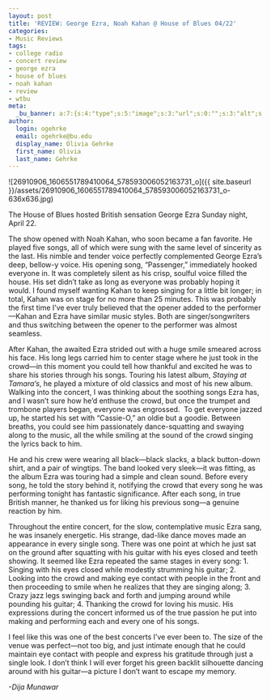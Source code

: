 ```yaml
---
layout: post
title: 'REVIEW: George Ezra, Noah Kahan @ House of Blues 04/22'
categories:
- Music Reviews
tags:
- college radio
- concert review
- george ezra
- house of blues
- noah kahan
- review
- wtbu
meta:
  _bu_banner: a:7:{s:4:"type";s:5:"image";s:3:"url";s:0:"";s:3:"alt";s:0:"";s:7:"post_id";s:0:"";s:4:"html";s:0:"";s:8:"position";s:12:"contentWidth";s:7:"caption";s:0:"";}
author:
  login: ogehrke
  email: ogehrke@bu.edu
  display_name: Olivia Gehrke
  first_name: Olivia
  last_name: Gehrke
---
```

![26910906_1606551789410064_578593006052163731_o]({{ site.baseurl }}/assets/26910906_1606551789410064_578593006052163731_o-636x636.jpg)

The House of Blues hosted British sensation George Ezra Sunday night, April 22.

The show opened with Noah Kahan, who soon became a fan favorite. He played five songs, all of which were sung with the same level of sincerity as the last. His nimble and tender voice perfectly complemented George Ezra’s deep, bellow-y voice. His opening song, “Passenger,” immediately hooked everyone in. It was completely silent as his crisp, soulful voice filled the house. His set didn’t take as long as everyone was probably hoping it would. I found myself wanting Kahan to keep singing for a little bit longer; in total, Kahan was on stage for no more than 25 minutes. This was probably the first time I’ve ever truly believed that the opener added to the performer—Kahan and Ezra have similar music styles. Both are singer/songwriters and thus switching between the opener to the performer was almost seamless.

After Kahan, the awaited Ezra strided out with a huge smile smeared across his face. His long legs carried him to center stage where he just took in the crowd—in this moment you could tell how thankful and excited he was to share his stories through his songs. Touring his latest album, _Staying at Tamara’s_, he played a mixture of old classics and most of his new album. Walking into the concert, I was thinking about the soothing songs Ezra has, and I wasn’t sure how he’d enthuse the crowd, but once the trumpet and trombone players began, everyone was engrossed.  To get everyone jazzed up, he started his set with “Cassie-O,” an oldie but a goodie. Between breaths, you could see him passionately dance-squatting and swaying along to the music, all the while smiling at the sound of the crowd singing the lyrics back to him.

He and his crew were wearing all black—black slacks, a black button-down shirt, and a pair of wingtips. The band looked very sleek—it was fitting, as the album Ezra was touring had a simple and clean sound. Before every song, he told the story behind it, notifying the crowd that every song he was performing tonight has fantastic significance. After each song, in true British manner, he thanked us for liking his previous song—a genuine reaction by him.

Throughout the entire concert, for the slow, contemplative music Ezra sang, he was insanely energetic. His strange, dad-like dance moves made an appearance in every single song. There was one point at which he just sat on the ground after squatting with his guitar with his eyes closed and teeth showing. It seemed like Ezra repeated the same stages in every song: 1. Singing with his eyes closed while modestly strumming his guitar; 2. Looking into the crowd and making eye contact with people in the front and then proceeding to smile when he realizes that they are singing along; 3. Crazy jazz legs swinging back and forth and jumping around while pounding his guitar; 4. Thanking the crowd for loving his music. His expressions during the concert informed us of the true passion he put into making and performing each and every one of his songs.

I feel like this was one of the best concerts I’ve ever been to. The size of the venue was perfect—not too big, and just intimate enough that he could maintain eye contact with people and express his gratitude through just a single look. I don’t think I will ever forget his green backlit silhouette dancing around with his guitar—a picture I don’t want to escape my memory.

_\-Dija Munawar_